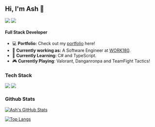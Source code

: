 ## Hi, I'm Ash 👋 

[<img src="https://img.shields.io/badge/Twitter-1DA1F2?style=for-the-badge&logo=twitter&logoColor=white" />](https://twitter.com/Ash_Smith_)
[<img src="https://img.shields.io/badge/LinkedIn-0077B5?style=for-the-badge&logo=linkedin&logoColor=white"/>](https://www.linkedin.com/in/ash-eileen/)

#### Full Stack Developer

* 💻 **Portfolio:** Check out my [portfolio](https://ashleysmith.dev/) here!
* 🔭 **Currently working as:** A Software Engineer at [WORK180](https://au.work180.co/). 
* 🌱 **Currently Learning:** C# and TypeScript.
* 🎮 **Currently Playing**: Valorant, Danganronpa and TeamFight Tactics!

### Tech Stack

<div style="display:inline-block;" >

<img src="https://img.icons8.com/windows/48/000000/github.png"/>
<img src="https://img.icons8.com/color/48/000000/html-5--v1.png"/>
  
</div>

### Github Stats

[![Ash's GitHub Stats](https://github-readme-stats.vercel.app/api?username=Ash-Eileen&show_icons=true&theme=dracula)](https://github.com/Ash-Eileen)

[![Top Langs](https://github-readme-stats.vercel.app/api/top-langs/?username=Ash-Eileen&layout=compact&theme=dracula)](https://github.com/Ash-Eileen)

<!--
**Ash-Eileen/Ash-Eileen** is a ✨ _special_ ✨ repository because its `README.md` (this file) appears on your GitHub profile.

Here are some ideas to get you started:

- 🔭 I’m currently working on ...
- 🌱 I’m currently learning ...
- 👯 I’m looking to collaborate on ...
- 🤔 I’m looking for help with ...
- 💬 Ask me about ...
- 📫 How to reach me: ...
- 😄 Pronouns: ...
- ⚡ Fun fact: ...
-->
